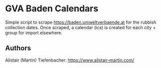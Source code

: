 # GVA Baden Calendars

Simple script to scrape https://baden.umweltverbaende.at for the rubbish collection dates.
Once scraped, a calendar (ics) is created for each city + group for import elsewhere.

## Authors

Alistair (Martin) Tiefenbacher: https://www.alistair-martin.com/